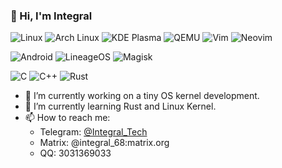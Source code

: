 ### 👋 Hi, I'm Integral
![Linux](https://img.shields.io/badge/-Linux-yellow?logo=linux&logoColor=white&style=for-the-badge)
![Arch Linux](https://img.shields.io/badge/-Arch%20Linux-1D99F3?logo=archlinux&logoColor=white&style=for-the-badge)
![KDE Plasma](https://img.shields.io/badge/-KDE%20Plasma-0088cc?logo=kde&logoColor=white&style=for-the-badge)
![QEMU](https://img.shields.io/badge/-QEMU-FF6600?logo=qemu&logoColor=white&style=for-the-badge)
![Vim](https://img.shields.io/badge/-Vim-019733?logo=vim&logoColor=white&style=for-the-badge)
![Neovim](https://img.shields.io/badge/-Neovim-57A143?logo=neovim&logoColor=white&style=for-the-badge)

![Android](https://img.shields.io/badge/-Android-3DDC84?logo=android&logoColor=white&style=for-the-badge)
![LineageOS](https://img.shields.io/badge/-Lineage%20OS-167C80?logo=lineageos&logoColor=white&style=for-the-badge)
![Magisk](https://img.shields.io/badge/-Magisk-00AF9C?logo=magisk&logoColor=white&style=for-the-badge)

![C](https://img.shields.io/badge/-C-blue?logo=c&logoColor=white&style=for-the-badge)
![C++](https://img.shields.io/badge/-C++-00599C?logo=cplusplus&logoColor=white&style=for-the-badge)
![Rust](https://img.shields.io/badge/-Rust-8B4513?logo=rust&logoColor=white&style=for-the-badge)

- 🔭 I’m currently working on a tiny OS kernel development.
- 🌱 I’m currently learning Rust and Linux Kernel.
- 📫 How to reach me:
  - Telegram: [@Integral_Tech](https://t.me/Integral_Tech)
  - Matrix: @integral_68:matrix.org
  - QQ: 3031369033
